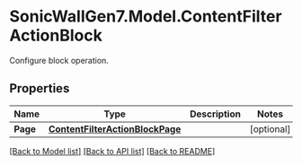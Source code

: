 # SonicWallGen7.Model.ContentFilterActionBlock
Configure block operation.

## Properties

Name | Type | Description | Notes
------------ | ------------- | ------------- | -------------
**Page** | [**ContentFilterActionBlockPage**](ContentFilterActionBlockPage.md) |  | [optional] 

[[Back to Model list]](../README.md#documentation-for-models) [[Back to API list]](../README.md#documentation-for-api-endpoints) [[Back to README]](../README.md)

